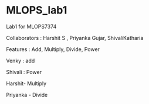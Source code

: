 # MLOPS_lab1
Lab1 for MLOPS7374


Collaborators : Harshit S , Priyanka Gujar, ShivaliKatharia


Features : Add, Multiply, Divide, Power

Venky : add

Shivali : Power

Harshit- Multiply

Priyanka - Divide